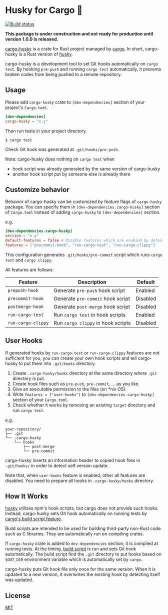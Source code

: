 Husky for Cargo :dog:
=====================
[![Build status][appveyor badge]][appveyor]

**This package is under construction and not ready for production until version 1.0.0 is released.**

[cargo-husky][] is a crate for Rust project managed by [cargo][]. In short, cargo-husky is a Rust
version of [husky][].

cargo-husky is a development tool to set Git hooks automatically on `cargo test`. By hooking `pre-push`
and running `cargo test` automatically, it prevents broken codes from being pushed to a remote
repository.


## Usage

Please add `cargo-husky` crate to `[dev-dependencies]` section of your project's `Cargo.toml`.

```toml
[dev-dependencies]
cargo-husky = "x.y"
```

Then run tests in your project directory.

```
$ cargo test
```

Check Git hook was generated at `.git/hooks/pre-push`.

Note: cargo-husky does nothing on `cargo test` when
- hook script was already generated by the same version of cargo-husky
- another hook script put by someone else is already there


## Customize behavior

Behavior of cargo-husky can be customized by feature flags of `cargo-husky` package.
You can specify them in `[dev-dependencies.cargo-husky]` section of `Cargo.toml` instead of adding
`cargo-husky` to `[dev-dependencies]` section.

e.g.

```toml
[dev-dependencies.cargo-husky]
version = "x.y"
default-features = false # Disable features which are enabled by default
features = ["precommit-hook", "run-cargo-test", "run-cargo-clippy"]
```

This configuration generates `.git/hooks/pre-commit` script which runs `cargo test` and `cargo clippy`.

All features are follows:

| Feature            | Description                        | Default  |
|--------------------|------------------------------------|----------|
| `prepush-hook`     | Generate `pre-push` hook script    | Enabled  |
| `precommit-hook`   | Generate `pre-commit` hook script  | Disabled |
| `postmerge-hook`   | Generate `post-merge` hook script  | Disabled |
| `run-cargo-test`   | Run `cargo test` in hook scripts   | Enabled  |
| `run-cargo-clippy` | Run `cargo clippy` in hook scripts | Disabled |


## User Hooks

If generated hooks by `run-cargo-test` or `run-cargo-clippy` features are not sufficient for you,
you can create your own hook scripts and tell cargo-husky to put them into `.git/hooks` directory.

1. Create `.cargo-husky/hooks` directory at the same directory where `.git` directory is put.
2. Create hook files such as `pre-push`, `pre-commit`, ... as you like.
3. Give an executable permission to the files (on \*nix OS).
4. Write `features = ["user-hooks"]` to `[dev-dependencies.cargo-husky]` section of your `Cargo.toml`.
5. Check whether it works by removing an existing `target` directory and run `cargo test`.

e.g.

```
your-repository/
├── .git
└── .cargo-husky
    └── hooks
        ├── post-merge
        └── pre-commit
```

cargo-husky inserts an information header to copied hook files in `.git/hooks/` in order to detect
self version update.

Note that, when `user-hooks` feature is enabled, other all features are disabled. You need to prepare
all hooks in `.cargo-husky/hooks` directory.


## How It Works

[husky][] utilizes npm's hook scripts, but cargo does not provide such hooks.
Instead, cargo-husky sets Git hook automatically on running tests by [cargo's build script feature][build scripts].

Build scripts are intended to be used for building third-party non-Rust code such as C libraries.
They are automatically run on compiling crates.

If `cargo-husky` crate is added to `dev-dependencies` section, it is compiled at running tests.
At the timing, [build script](./build.rs) is run and sets Git hook automatically.
The build script find the `.git` directory to put hooks based on `$OUT_DIR` environment variable
which is automatically set by `cargo`.

cargo-husky puts Git hook file only once for the same version. When it is updated to a new version,
it overwrites the existing hook by detecting itself was updated.


## License

[MIT](./LICENSE.txt)

[cargo-husky]: https://crates.io/crates/cargo-husky
[cargo]: https://github.com/rust-lang/cargo
[husky]: https://github.com/typicode/husky
[build scripts]: https://doc.rust-lang.org/cargo/reference/build-scripts.html
[appveyor badge]: https://ci.appveyor.com/api/projects/status/whby8hq44tf9bob4/branch/master?svg=true
[appveyor]: https://ci.appveyor.com/project/rhysd/cargo-husky/branch/master

